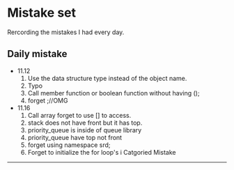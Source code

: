 Mistake set
===
Rercording the mistakes I had every day. 

Daily mistake
---
- 11.12
    1. Use the data structure type instead of the object name.
    2. Typo
    3. Call member function or boolean function without having ();
    4. forget ;//OMG
- 11.16
    1. Call array forget to use [] to access. 
    2. stack does not have front but it has top. 
    3. priority_queue is inside of queue library
    4. priority_queue have top not front
    5. forget using namespace srd;
    6. Forget to initialize the for loop's i
Catgoried Mistake
---
